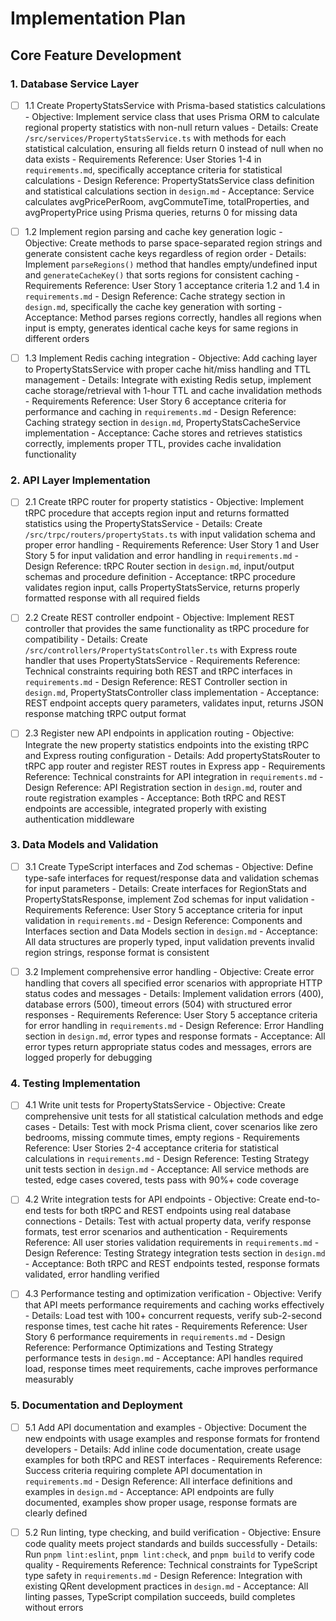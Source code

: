 # Implementation Plan

## Core Feature Development

### 1. Database Service Layer
- [ ] 1.1 Create PropertyStatsService with Prisma-based statistics calculations
        - Objective: Implement service class that uses Prisma ORM to calculate regional property statistics with non-null return values
        - Details: Create `/src/services/PropertyStatsService.ts` with methods for each statistical calculation, ensuring all fields return 0 instead of null when no data exists
        - Requirements Reference: User Stories 1-4 in `requirements.md`, specifically acceptance criteria for statistical calculations
        - Design Reference: PropertyStatsService class definition and statistical calculations section in `design.md`
        - Acceptance: Service calculates avgPricePerRoom, avgCommuteTime, totalProperties, and avgPropertyPrice using Prisma queries, returns 0 for missing data

- [ ] 1.2 Implement region parsing and cache key generation logic
        - Objective: Create methods to parse space-separated region strings and generate consistent cache keys regardless of region order
        - Details: Implement `parseRegions()` method that handles empty/undefined input and `generateCacheKey()` that sorts regions for consistent caching
        - Requirements Reference: User Story 1 acceptance criteria 1.2 and 1.4 in `requirements.md`
        - Design Reference: Cache strategy section in `design.md`, specifically the cache key generation with sorting
        - Acceptance: Method parses regions correctly, handles all regions when input is empty, generates identical cache keys for same regions in different orders

- [ ] 1.3 Implement Redis caching integration
        - Objective: Add caching layer to PropertyStatsService with proper cache hit/miss handling and TTL management
        - Details: Integrate with existing Redis setup, implement cache storage/retrieval with 1-hour TTL and cache invalidation methods
        - Requirements Reference: User Story 6 acceptance criteria for performance and caching in `requirements.md`
        - Design Reference: Caching strategy section in `design.md`, PropertyStatsCacheService implementation
        - Acceptance: Cache stores and retrieves statistics correctly, implements proper TTL, provides cache invalidation functionality

### 2. API Layer Implementation
- [ ] 2.1 Create tRPC router for property statistics
        - Objective: Implement tRPC procedure that accepts region input and returns formatted statistics using the PropertyStatsService
        - Details: Create `/src/trpc/routers/propertyStats.ts` with input validation schema and proper error handling
        - Requirements Reference: User Story 1 and User Story 5 for input validation and error handling in `requirements.md`
        - Design Reference: tRPC Router section in `design.md`, input/output schemas and procedure definition
        - Acceptance: tRPC procedure validates region input, calls PropertyStatsService, returns properly formatted response with all required fields

- [ ] 2.2 Create REST controller endpoint
        - Objective: Implement REST controller that provides the same functionality as tRPC procedure for compatibility
        - Details: Create `/src/controllers/PropertyStatsController.ts` with Express route handler that uses PropertyStatsService
        - Requirements Reference: Technical constraints requiring both REST and tRPC interfaces in `requirements.md`
        - Design Reference: REST Controller section in `design.md`, PropertyStatsController class implementation
        - Acceptance: REST endpoint accepts query parameters, validates input, returns JSON response matching tRPC output format

- [ ] 2.3 Register new API endpoints in application routing
        - Objective: Integrate the new property statistics endpoints into the existing tRPC and Express routing configuration
        - Details: Add propertyStatsRouter to tRPC app router and register REST routes in Express app
        - Requirements Reference: Technical constraints for API integration in `requirements.md`
        - Design Reference: API Registration section in `design.md`, router and route registration examples
        - Acceptance: Both tRPC and REST endpoints are accessible, integrated properly with existing authentication middleware

### 3. Data Models and Validation
- [ ] 3.1 Create TypeScript interfaces and Zod schemas
        - Objective: Define type-safe interfaces for request/response data and validation schemas for input parameters
        - Details: Create interfaces for RegionStats and PropertyStatsResponse, implement Zod schemas for input validation
        - Requirements Reference: User Story 5 acceptance criteria for input validation in `requirements.md`
        - Design Reference: Components and Interfaces section and Data Models section in `design.md`
        - Acceptance: All data structures are properly typed, input validation prevents invalid region strings, response format is consistent

- [ ] 3.2 Implement comprehensive error handling
        - Objective: Create error handling that covers all specified error scenarios with appropriate HTTP status codes and messages
        - Details: Implement validation errors (400), database errors (500), timeout errors (504) with structured error responses
        - Requirements Reference: User Story 5 acceptance criteria for error handling in `requirements.md`
        - Design Reference: Error Handling section in `design.md`, error types and response formats
        - Acceptance: All error types return appropriate status codes and messages, errors are logged properly for debugging

### 4. Testing Implementation
- [ ] 4.1 Write unit tests for PropertyStatsService
        - Objective: Create comprehensive unit tests for all statistical calculation methods and edge cases
        - Details: Test with mock Prisma client, cover scenarios like zero bedrooms, missing commute times, empty regions
        - Requirements Reference: User Stories 2-4 acceptance criteria for statistical calculations in `requirements.md`
        - Design Reference: Testing Strategy unit tests section in `design.md`
        - Acceptance: All service methods are tested, edge cases covered, tests pass with 90%+ code coverage

- [ ] 4.2 Write integration tests for API endpoints
        - Objective: Create end-to-end tests for both tRPC and REST endpoints using real database connections
        - Details: Test with actual property data, verify response formats, test error scenarios and authentication
        - Requirements Reference: All user stories validation requirements in `requirements.md`
        - Design Reference: Testing Strategy integration tests section in `design.md`
        - Acceptance: Both tRPC and REST endpoints tested, response formats validated, error handling verified

- [ ] 4.3 Performance testing and optimization verification
        - Objective: Verify that API meets performance requirements and caching works effectively
        - Details: Load test with 100+ concurrent requests, verify sub-2-second response times, test cache hit rates
        - Requirements Reference: User Story 6 performance requirements in `requirements.md`
        - Design Reference: Performance Optimizations and Testing Strategy performance tests in `design.md`
        - Acceptance: API handles required load, response times meet requirements, cache improves performance measurably

### 5. Documentation and Deployment
- [ ] 5.1 Add API documentation and examples
        - Objective: Document the new endpoints with usage examples and response formats for frontend developers
        - Details: Add inline code documentation, create usage examples for both tRPC and REST interfaces
        - Requirements Reference: Success criteria requiring complete API documentation in `requirements.md`
        - Design Reference: All interface definitions and examples in `design.md`
        - Acceptance: API endpoints are fully documented, examples show proper usage, response formats are clearly defined

- [ ] 5.2 Run linting, type checking, and build verification
        - Objective: Ensure code quality meets project standards and builds successfully
        - Details: Run `pnpm lint:eslint`, `pnpm lint:check`, and `pnpm build` to verify code quality
        - Requirements Reference: Technical constraints for TypeScript type safety in `requirements.md`
        - Design Reference: Integration with existing QRent development practices in `design.md`
        - Acceptance: All linting passes, TypeScript compilation succeeds, build completes without errors